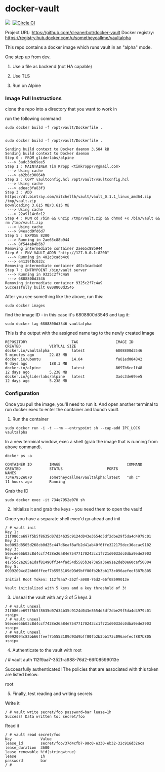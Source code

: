# docker-vault
[![](https://badge.imagelayers.io/sometheycallme/vaultalpha.svg)](https://imagelayers.io/?images=cleanerbot/docker-vault:latest 'View image size and layers')&nbsp;
[![Circle CI](https://circleci.com/gh/cleanerbot/docker-vault.png?circle-token=4f0cb187a0b1ae8937389ecceca8acf3a8122b8e)](https://circleci.com/gh/sometheycallme/docker-vault/tree/master 'View CI builds')

Project URL: https://github.com/cleanerbot/docker-vault
Docker registry: https://registry.hub.docker.com/u/sometheycallme/vaultalpha

This repo contains a docker image which runs vault in an "alpha" mode.

One step up from dev.

1) Use a file as backend (not HA capable)

2) Use TLS

3) Run on Alpine

### Image Pull Instructions

clone the repo into a directory that you want to work in

run the following command 

```sudo docker build -f /opt/vault/Dockerfile .```


```

sudo docker build -f /opt/vault/Dockerfile .

Sending build context to Docker daemon 3.584 kB
Sending build context to Docker daemon 
Step 0 : FROM gliderlabs/alpine
 ---> 3adc3de69ee5
Step 1 : MAINTAINER Tim Kropp <timkropp77@gmail.com>
 ---> Using cache
 ---> ab2b6c30064b
Step 2 : COPY vaultconfig.hcl /opt/vault/vaultconfig.hcl
 ---> Using cache
 ---> adeac3fa83f3
Step 3 : ADD https://dl.bintray.com/mitchellh/vault/vault_0.1.1_linux_amd64.zip /tmp/vault.zip
Downloading 3.615 MB/3.615 MB
 ---> Using cache
 ---> 22a9114c6c12
Step 4 : RUN cd /bin && unzip /tmp/vault.zip && chmod +x /bin/vault && rm /tmp/vault.zip
 ---> Using cache
 ---> 94eacd9fd6d7
Step 5 : EXPOSE 8200
 ---> Running in 2ae65c88b944
 ---> 8f544ab4b5b7
Removing intermediate container 2ae65c88b944
Step 6 : ENV VAULT_ADDR "http://127.0.0.1:8200"
 ---> Running in 402c3cadb4c0
 ---> e4139f8c033c
Removing intermediate container 402c3cadb4c0
Step 7 : ENTRYPOINT /bin/vault server
 ---> Running in 9325c2f7c4a9
 ---> 6808800d3546
Removing intermediate container 9325c2f7c4a9
Successfully built 6808800d3546
```

After you see something like the above, run this:

```sudo docker images```

find the image ID - in this case it's 6808800d3546 and tag it:

```sudo docker tag 6808800d3546 vaultalpha```

This is the output with the assigned name tag to the newly created image

```
REPOSITORY                    TAG                 IMAGE ID            CREATED             VIRTUAL SIZE
docker.io/vaultalpha          latest              6808800d3546        5 minutes ago       22.83 MB
docker.io/ubuntu              14.04               fa81ed084842        9 days ago          188.3 MB
docker.io/alpine              latest              8697b6cc1f48        12 days ago         5.238 MB
docker.io/gliderlabs/alpine   latest              3adc3de69ee5        12 days ago         5.238 MB
```

### Configuration

Once you pull the image, you'll need to run it.   And open another terminal to run docker exec to enter the container and launch vault.

1) Run the container

```sudo docker run -i -t --rm --entrypoint sh --cap-add IPC_LOCK vaultalpha```

In a new terminal window, exec a shell (grab the image that is running from above command).

``` 
docker ps -a

CONTAINER ID        IMAGE                              COMMAND                CREATED             STATUS                    PORTS               NAMES
734e7952e070        sometheycallme/vaultalpha:latest   "sh c"                 11 hours ago        Running         
```

Grab the ID 

```sudo docker exec -it 734e7952e070 sh```

2) Initialize it and grab the keys - you need them to open the vault!

Once you have a separate shell exec'd go ahead and init

```
/ # vault init 
Key 1: 21f086ce697f5b5f8635d07d34b35c9124d043e3654d5df2dbe29f5da4d4979c01
Key 2: be0092d8505d268cb0d25c447d6eaf8afb2d41ab40f6ffe322175dec36acac9102
Key 3: 56ecee66b02c8d4ccf7428e26a84e75477170243cc1f721d0033dc0dba9ede2903
Key 4: e1755c2a285a1daf81490ff344fad54d5585b3e73e5a36e91e2deb0e60caf50004
Key 5: 09992094c82bb66ffeef7b5553109d93d9bff00fb2b3bb173c096aefecf887b805

Initial Root Token: 112f9aa7-352f-a988-76d2-66f08599013e

Vault initialized with 5 keys and a key threshold of 3!
```


3) Unseal the vault with any 3 of 5 keys 3 

```
/ # vault unseal 21f086ce697f5b5f8635d07d34b35c9124d043e3654d5df2dbe29f5da4d4979c01
<snip>
/ # vault unseal 56ecee66b02c8d4ccf7428e26a84e75477170243cc1f721d0033dc0dba9ede2903
<snip>
/ # vault unseal 09992094c82bb66ffeef7b5553109d93d9bff00fb2b3bb173c096aefecf887b805
<snip>
```

4) Authenticate to the vault with root

/ # vault auth 112f9aa7-352f-a988-76d2-66f08599013e

Successfully authenticated! The policies that are associated
with this token are listed below:

root

5) Finally, test reading and writing secrets

Write it
```
/ # vault write secret/foo password=bar lease=1h
Success! Data written to: secret/foo
```

Read it
```
/ # vault read secret/foo
Key            	Value
lease_id       	secret/foo/37d4cfb7-98c0-e330-eb32-32c916d326ca
lease_duration 	3600
lease_renewable	%!d(string=true)
lease          	1h
password       	bar
/ # 
```
